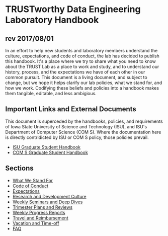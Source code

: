 # TRUSTworthy Data Engineering Laboratory Handbook
## rev 2017/08/01

In an effort to help new students and laboratory members understand the culture,
expectations, and code of conduct, the lab has decided to publish this handbook.
It's a place where we try to share what you need to know about the TRUST Lab
as a place to work and study, and to understand our history, process, and
the expectations we have of each other in our common pursuit.  This document
is a living document, and subject to change, but we hope it helps clarify our
lab policies, what we stand for, and how we work.  Codifying these beliefs
and policies into a handbook makes them tangible, editable, and less ambigious.

## Important Links and External Documents

This document is superceded by the handbooks, policies, and requirements
of Iowa State University of Science and Technology (ISU), and ISU's Department
of Computer Science (COM S).  Where the documentation here is directly contridicted
by ISU or COM S policy, those policies prevail.

* [ISU Graduate Student Handbook](https://www.grad-college.iastate.edu/handbook/)
* [COM S Graduate Student Handbook](http://www.cs.iastate.edu/graduate-studies-computer-science)

## Sections

* [What We Stand For](../master/Handbook/what-we-stand-for.md)
* [Code of Conduct](../master/Handbook/code-of-conduct.md)
* [Expectations](../master/Handbook/expectations.md)
* [Research and Development Culture](../master/Handbook/research-and-development-culture.md)
* [Weekly Seminars and Deep Dives](../master/Handbook/weekly-seminars-and-deep-dives.md)
* [Trimester Plans and Reviews](../master/Handbook/trimester-plans-and-reviews.md)
* [Weekly Progress Reports](../master/Handbook/weekly-progress-reports.md)
* [Travel and Reimbursement](../master/Handbook/travel-and-reimbursement.md)
* [Vacation and Time-off](../master/Handbook/vacation-and-time-off.md)
* [FAQ](../master/Handbook/faq.md)